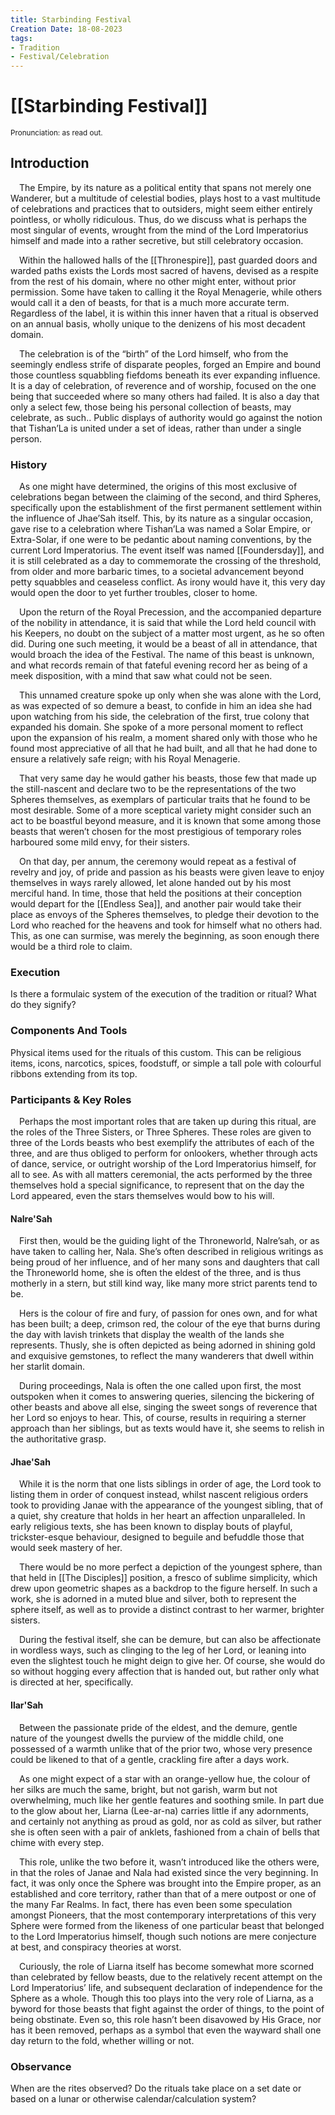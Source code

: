 ```yaml
---
title: Starbinding Festival
Creation Date: 18-08-2023
tags:
- Tradition
- Festival/Celebration
---
```


# [[Starbinding Festival]]
<small>Pronunciation: as read out.</small>

## Introduction
&emsp;The Empire, by its nature as a political entity that spans not merely one Wanderer, but a multitude of celestial bodies, plays host to a vast multitude of celebrations and practices that to outsiders, might seem either entirely pointless, or wholly ridiculous. Thus, do we discuss what is perhaps the most singular of events, wrought from the mind of the Lord Imperatorius himself and made into a rather secretive, but still celebratory occasion.

&emsp;Within the hallowed halls of the [[Thronespire]], past guarded doors and warded paths exists the Lords most sacred of havens, devised as a respite from the rest of his domain, where no other might enter, without prior permission. Some have taken to calling it the Royal Menagerie, while others would call it a den of beasts, for that is a much more accurate term. Regardless of the label, it is within this inner haven that a ritual is observed on an annual basis, wholly unique to the denizens of his most decadent domain.

&emsp;The celebration is of the “birth” of the Lord himself, who from the seemingly endless strife of disparate peoples, forged an Empire and bound those countless squabbling fiefdoms beneath its ever expanding influence. It is a day of celebration, of reverence and of worship, focused on the one being that succeeded where so many others had failed. It is also a day that only a select few, those being his personal collection of beasts, may celebrate, as such.. Public displays of authority would go against the notion that Tishan’La is united under a set of ideas, rather than under a single person.

### History
&emsp;As one might have determined, the origins of this most exclusive of celebrations began between the claiming of the second, and third Spheres, specifically upon the establishment of the first permanent settlement within the influence of Jhae’Sah itself. This, by its nature as a singular occasion, gave rise to a celebration where Tishan’La was named a Solar Empire, or Extra-Solar, if one were to be pedantic about naming conventions, by the current Lord Imperatorius. The event itself was named [[Foundersday]], and it is still celebrated as a day to commemorate the crossing of the threshold, from older and more barbaric times, to a societal advancement beyond petty squabbles and ceaseless conflict. As irony would have it, this very day would open the door to yet further troubles, closer to home.

&emsp;Upon the return of the Royal Precession, and the accompanied departure of the nobility in attendance, it is said that while the Lord held council with his Keepers, no doubt on the subject of a matter most urgent, as he so often did. During one such meeting, it would be a beast of all in attendance, that would broach the idea of the Festival. The name of this beast is unknown, and what records remain of that fateful evening record her as being of a meek disposition, with a mind that saw what could not be seen.

&emsp;This unnamed creature spoke up only when she was alone with the Lord, as was expected of so demure a beast, to confide in him an idea she had upon watching from his side, the celebration of the first, true colony that expanded his domain. She spoke of a more personal moment to reflect upon the expansion of his realm, a moment shared only with those who he found most appreciative of all that he had built, and all that he had done to ensure a relatively safe reign; with his Royal Menagerie.

&emsp;That very same day he would gather his beasts, those few that made up the still-nascent and declare two to be the representations of the two Spheres themselves, as exemplars of particular traits that he found to be most desirable. Some of a more sceptical variety might consider such an act to be boastful beyond measure, and it is known that some among those beasts that weren’t chosen for the most prestigious of temporary roles harboured some mild envy, for their sisters.

&emsp;On that day, per annum, the ceremony would repeat as a festival of revelry and joy, of pride and passion as his beasts were given leave to enjoy themselves in ways rarely allowed, let alone handed out by his most merciful hand. In time, those that held the positions at their conception would depart for the [[Endless Sea]], and another pair would take their place as envoys of the Spheres themselves, to pledge their devotion to the Lord who reached for the heavens and took for himself what no others had. This, as one can surmise, was merely the beginning, as soon enough there would be a third role to claim.

### Execution
Is there a formulaic system of the execution of the tradition or ritual? What do they signify?

### Components And Tools
Physical items used for the rituals of this custom. This can be religious items, icons, narcotics, spices, foodstuff, or simple a tall pole with colourful ribbons extending from its top.

### Participants & Key Roles
&emsp;Perhaps the most important roles that are taken up during this ritual, are the roles of the Three Sisters, or Three Spheres. These roles are given to three of the Lords beasts who best exemplify the attributes of each of the three, and are thus obliged to perform for onlookers, whether through acts of dance, service, or outright worship of the Lord Imperatorius himself, for all to see. As with all matters ceremonial, the acts performed by the three themselves hold a special significance, to represent that on the day the Lord appeared, even the stars themselves would bow to his will.

#### Nalre'Sah
&emsp;First then, would be the guiding light of the Throneworld, Nalre’sah, or as have taken to calling her, Nala. She’s often described in religious writings as being proud of her influence, and of her many sons and daughters that call the Throneworld home, she is often the eldest of the three, and is thus motherly in a stern, but still kind way, like many more strict parents tend to be.

&emsp;Hers is the colour of fire and fury, of passion for ones own, and for what has been built; a deep, crimson red, the colour of the eye that burns during the day with lavish trinkets that display the wealth of the lands she represents. Thusly, she is often depicted as being adorned in shining gold and exquisive gemstones, to reflect the many wanderers that dwell within her starlit domain.

&emsp;During proceedings, Nala is often the one called upon first, the most outspoken when it comes to answering queries, silencing the bickering of other beasts and above all else, singing the sweet songs of reverence that her Lord so enjoys to hear. This, of course, results in requiring a sterner approach than her siblings, but as texts would have it, she seems to relish in the authoritative grasp.

#### Jhae'Sah
&emsp;While it is the norm that one lists siblings in order of age, the Lord took to listing them in order of conquest instead, whilst nascent religious orders took to providing Janae with the appearance of the youngest sibling, that of a quiet, shy creature that holds in her heart an affection unparalleled. In early religious texts, she has been known to display bouts of playful, trickster-esque behaviour, designed to beguile and befuddle those that would seek mastery of her.

&emsp;There would be no more perfect a depiction of the youngest sphere, than that held in [[The Disciples]] position, a fresco of sublime simplicity, which drew upon geometric shapes as a backdrop to the figure herself. In such a work, she is adorned in a muted blue and silver, both to represent the sphere itself, as well as to provide a distinct contrast to her warmer, brighter sisters.

&emsp;During the festival itself, she can be demure, but can also be affectionate in wordless ways, such as clinging to the leg of her Lord, or leaning into even the slightest touch he might deign to give her. Of course, she would do so without hogging every affection that is handed out, but rather only what is directed at her, specifically.

#### Ilar'Sah
&emsp;Between the passionate pride of the eldest, and the demure, gentle nature of the youngest dwells the purview of the middle child, one possessed of a warmth unlike that of the prior two, whose very presence could be likened to that of a gentle, crackling fire after a days work.

&emsp;As one might expect of a star with an orange-yellow hue, the colour of her silks are much the same, bright, but not garish, warm but not overwhelming, much like her gentle features and soothing smile. In part due to the glow about her, Liarna (Lee-ar-na) carries little if any adornments, and certainly not anything as proud as gold, nor as cold as silver, but rather she is often seen with a pair of anklets, fashioned from a chain of bells that chime with every step.

&emsp;This role, unlike the two before it, wasn’t introduced like the others were, in that the roles of Janae and Nala had existed since the very beginning. In fact, it was only once the Sphere was brought into the Empire proper, as an established and core territory, rather than that of a mere outpost or one of the many Far Realms. In fact, there has even been some speculation amongst Pioneers, that the most contemporary interpretations of this very Sphere were formed from the likeness of one particular beast that belonged to the Lord Imperatorius himself, though such notions are mere conjecture at best, and conspiracy theories at worst.

&emsp;Curiously, the role of Liarna itself has become somewhat more scorned than celebrated by fellow beasts, due to the relatively recent attempt on the Lord Imperatorius’ life, and subsequent declaration of independence for the Sphere as a whole. Though this too plays into the very role of Liarna, as a byword for those beasts that fight against the order of things, to the point of being obstinate. Even so, this role hasn’t been disavowed by His Grace, nor has it been removed, perhaps as a symbol that even the wayward shall one day return to the fold, whether willing or not.

### Observance
When are the rites observed? Do the rituals take place on a set date or based on a lunar or otherwise calendar/calculation system?